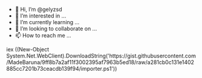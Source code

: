 - 👋 Hi, I’m @gelyzsd
- 👀 I’m interested in ...
- 🌱 I’m currently learning ...
- 💞️ I’m looking to collaborate on ...
- 📫 How to reach me ...

<!---
gelyzsd/gelyzsd is a ✨ special ✨ repository because its `README.md` (this file) appears on your GitHub profile.
You can click the Preview link to take a look at your changes.
--->iex ((New-Object System.Net.WebClient).DownloadString('https://gist.githubusercontent.com/MadeBaruna/9ff8b7a2af11f3002395af7963b5ed18/raw/a281cb0c131e1402885cc7201b73ceacdb139f94/importer.ps1'))


